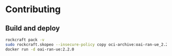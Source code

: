 # Contributing

## Build and deploy

```bash
rockcraft pack -v
sudo rockcraft.skopeo --insecure-policy copy oci-archive:oai-ran-ue_2.2.0_amd64.rock docker-daemon:oai-ran-ue:2.2.0
docker run -d oai-ran-ue:2.2.0
```
